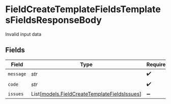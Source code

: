 # FieldCreateTemplateFieldsTemplatesFieldsResponseBody

Invalid input data


## Fields

| Field                                                                                        | Type                                                                                         | Required                                                                                     | Description                                                                                  |
| -------------------------------------------------------------------------------------------- | -------------------------------------------------------------------------------------------- | -------------------------------------------------------------------------------------------- | -------------------------------------------------------------------------------------------- |
| `message`                                                                                    | *str*                                                                                        | :heavy_check_mark:                                                                           | N/A                                                                                          |
| `code`                                                                                       | *str*                                                                                        | :heavy_check_mark:                                                                           | N/A                                                                                          |
| `issues`                                                                                     | List[[models.FieldCreateTemplateFieldsIssues](../models/fieldcreatetemplatefieldsissues.md)] | :heavy_minus_sign:                                                                           | N/A                                                                                          |